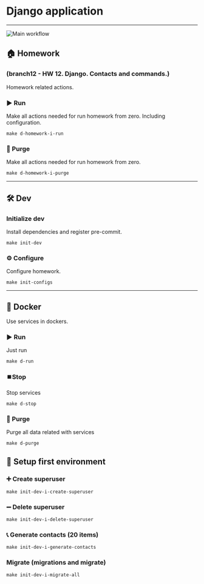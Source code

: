 # Django application

---
![Main workflow](https://github.com/hillel-i-python-pro-i-2023-06-23/homework__hlavnyi_volodymyr__django/actions/workflows/main-workflow.yml/badge.svg)

## 🏠 Homework 

### (branch12 - HW 12. Django. Contacts and commands.)

Homework related actions.

### ▶️ Run

Make all actions needed for run homework from zero. Including configuration.

```shell
make d-homework-i-run
```

### 🚮 Purge

Make all actions needed for run homework from zero.

```shell
make d-homework-i-purge
```

---

## 🛠️ Dev

### Initialize dev

Install dependencies and register pre-commit.

```shell
make init-dev
```

### ⚙️ Configure

Configure homework.

```shell
make init-configs
```

---

## 🐳 Docker

Use services in dockers.

### ▶️ Run

Just run

```shell
make d-run
```

### ⏹️Stop

Stop services

```shell
make d-stop
```

### 🚮 Purge

Purge all data related with services

```shell
make d-purge
```

## 🧭 Setup first environment

### ➕ Create superuser

```shell
make init-dev-i-create-superuser
```

### ➖ Delete superuser

```shell
make init-dev-i-delete-superuser
```

### 📞 Generate contacts (20 items)

```shell
make init-dev-i-generate-contacts
```

### Migrate (migrations and migrate)

```shell
make init-dev-i-migrate-all
```

